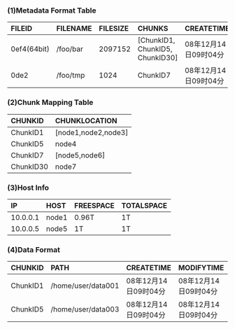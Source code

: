 ### (1)Metadata Format Table ###

| **FILEID** | **FILENAME** | **FILESIZE** | **CHUNKS** | **CREATETIME** | **MODIFYTIME** | **ACL** |
|:-----------|:-------------|:-------------|:-----------|:---------------|:---------------|:--------|
|0ef4(64bit) |	  /foo/bar	|  2097152	 | [ChunkID1, ChunkID5, ChunkID30]	|08年12月14日09时04分|	08年12月14日09时04分|......|
|0de2	|/foo/tmp | 1024 | ChunkID7|08年12月14日09时04分|	08年12月14日09时04分|......|


### (2)Chunk Mapping Table ###

| **CHUNKID** | **CHUNKLOCATION** |
|:------------|:------------------|
|ChunkID1	|[node1,node2,node3] |
|ChunkID5	|node4|
|ChunkID7	|[node5,node6]|
|ChunkID30	|node7|


### (3)Host Info ###

| **IP** | **HOST** | **FREESPACE** | **TOTALSPACE** |
|:-------|:---------|:--------------|:---------------|
|10.0.0.1|  node1	|0.96T	    |1T|
|10.0.0.5|  node5	|1T	    |1T|


### (4)Data Format ###

| **CHUNKID** | **PATH** | **CREATETIME** | **MODIFYTIME** |
|:------------|:---------|:---------------|:---------------|
|ChunkID1	|/home/user/data001	|08年12月14日09时04分	|08年12月14日09时04分|
|ChunkID5	|/home/user/data003	|08年12月14日09时04分	|08年12月14日09时04分|